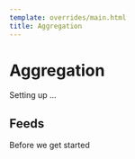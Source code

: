```yaml
---
template: overrides/main.html
title: Aggregation
---
```


# Aggregation

Setting up ...

## Feeds
Before we get started

